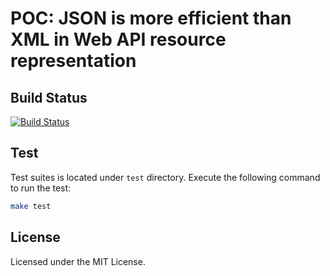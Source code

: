 POC: JSON is more efficient than XML in Web API resource representation
=======================================================================

## Build Status

[![Build Status](https://travis-ci.org/muhammadghazali/ghanoz-json.png?branch=development)](https://travis-ci.org/muhammadghazali/ghanoz-json)

## Test

Test suites is located under `test` directory. Execute the following command to
run the test:

```sh
make test
```

## License

Licensed under the MIT License.